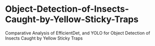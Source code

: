 # Object-Detection-of-Insects-Caught-by-Yellow-Sticky-Traps
Comparative Analysis of EfficientDet, and YOLO for Object Detection of Insects Caught by Yellow Sticky Traps
